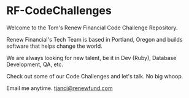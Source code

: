 # RF-CodeChallenges

Welcome to the Tom's Renew Financial Code Challenge Repository.

Renew Financial's Tech Team is based in Portland, Oregon and builds software that helps change the world.

We are always looking for new talent, be it in Dev (Ruby), Database Development, QA, etc.

Check out some of our Code Challenges and let's talk. No big whoop.

Email me anytime.  tjanci@renewfund.com
